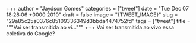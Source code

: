 
+++
author = "Jaydson Gomes"
categories = ["tweet"]
date = "Tue Dec 07 18:28:06 +0000 2010"
draft = false
image = "{TWEET_IMAGE}"
slug = "29a85c25a0376c85109336349d3bbda4474752fd"
tags = ["tweet"]
title = """Vai ser transmitida ao vi..."""
+++
Vai ser transmitida ao vivo essa coletiva do Google?
